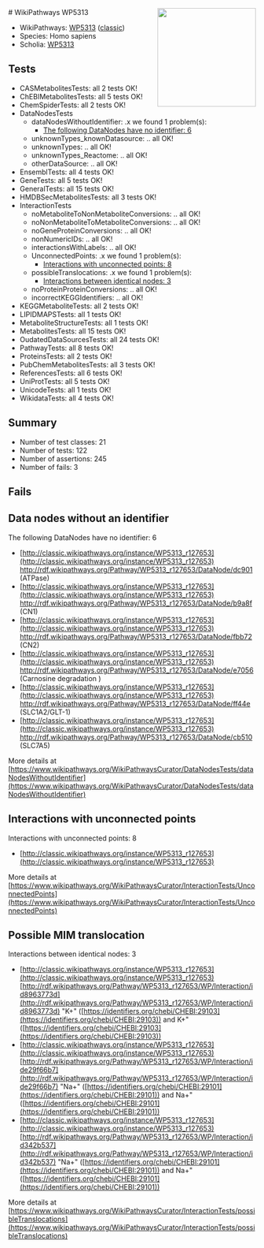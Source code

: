 <img style="float: right; width: 200px" src="https://upload.wikimedia.org/wikipedia/commons/thumb/8/83/Wplogo_with_text_500.png/640px-Wplogo_with_text_500.png" />
# WikiPathways WP5313

* WikiPathways: [WP5313](https://wikipathways.org/pathways/WP5313) ([classic](https://classic.wikipathways.org/instance/WP5313))
* Species: Homo sapiens
* Scholia: [WP5313](https://scholia.toolforge.org/wikipathways/WP5313)
## Tests
* CASMetabolitesTests: all 2 tests OK!
* ChEBIMetabolitesTests: all 5 tests OK!
* ChemSpiderTests: all 2 tests OK!
* DataNodesTests
    * dataNodesWithoutIdentifier: .x we found 1 problem(s):
        * [The following DataNodes have no identifier: 6](#d2d32fa5)
    * unknownTypes_knownDatasource: .. all OK!
    * unknownTypes: .. all OK!
    * unknownTypes_Reactome: .. all OK!
    * otherDataSource: .. all OK!
* EnsemblTests: all 4 tests OK!
* GeneTests: all 5 tests OK!
* GeneralTests: all 15 tests OK!
* HMDBSecMetabolitesTests: all 3 tests OK!
* InteractionTests
    * noMetaboliteToNonMetaboliteConversions: .. all OK!
    * noNonMetaboliteToMetaboliteConversions: .. all OK!
    * noGeneProteinConversions: .. all OK!
    * nonNumericIDs: .. all OK!
    * interactionsWithLabels: .. all OK!
    * UnconnectedPoints: .x we found 1 problem(s):
        * [Interactions with unconnected points: 8](#35a61ae0)
    * possibleTranslocations: .x we found 1 problem(s):
        * [Interactions between identical nodes: 3](#1c118208)
    * noProteinProteinConversions: .. all OK!
    * incorrectKEGGIdentifiers: .. all OK!
* KEGGMetaboliteTests: all 2 tests OK!
* LIPIDMAPSTests: all 1 tests OK!
* MetaboliteStructureTests: all 1 tests OK!
* MetabolitesTests: all 15 tests OK!
* OudatedDataSourcesTests: all 24 tests OK!
* PathwayTests: all 8 tests OK!
* ProteinsTests: all 2 tests OK!
* PubChemMetabolitesTests: all 3 tests OK!
* ReferencesTests: all 6 tests OK!
* UniProtTests: all 5 tests OK!
* UnicodeTests: all 1 tests OK!
* WikidataTests: all 4 tests OK!


## Summary

* Number of test classes: 21
* Number of tests: 122
* Number of assertions: 245
* Number of fails: 3

## Fails

<a name="d2d32fa5" />

## Data nodes without an identifier

The following DataNodes have no identifier: 6

* [http://classic.wikipathways.org/instance/WP5313_r127653](http://classic.wikipathways.org/instance/WP5313_r127653) http://rdf.wikipathways.org/Pathway/WP5313_r127653/DataNode/dc901 (ATPase)
* [http://classic.wikipathways.org/instance/WP5313_r127653](http://classic.wikipathways.org/instance/WP5313_r127653) http://rdf.wikipathways.org/Pathway/WP5313_r127653/DataNode/b9a8f (CN1)
* [http://classic.wikipathways.org/instance/WP5313_r127653](http://classic.wikipathways.org/instance/WP5313_r127653) http://rdf.wikipathways.org/Pathway/WP5313_r127653/DataNode/fbb72 (CN2)
* [http://classic.wikipathways.org/instance/WP5313_r127653](http://classic.wikipathways.org/instance/WP5313_r127653) http://rdf.wikipathways.org/Pathway/WP5313_r127653/DataNode/e7056 (Carnosine degradation )
* [http://classic.wikipathways.org/instance/WP5313_r127653](http://classic.wikipathways.org/instance/WP5313_r127653) http://rdf.wikipathways.org/Pathway/WP5313_r127653/DataNode/ff44e (SLC1A2/GLT-1)
* [http://classic.wikipathways.org/instance/WP5313_r127653](http://classic.wikipathways.org/instance/WP5313_r127653) http://rdf.wikipathways.org/Pathway/WP5313_r127653/DataNode/cb510 (SLC7A5)


More details at [https://www.wikipathways.org/WikiPathwaysCurator/DataNodesTests/dataNodesWithoutIdentifier](https://www.wikipathways.org/WikiPathwaysCurator/DataNodesTests/dataNodesWithoutIdentifier)

<a name="35a61ae0" />

## Interactions with unconnected points

Interactions with unconnected points: 8

* [http://classic.wikipathways.org/instance/WP5313_r127653](http://classic.wikipathways.org/instance/WP5313_r127653)


More details at [https://www.wikipathways.org/WikiPathwaysCurator/InteractionTests/UnconnectedPoints](https://www.wikipathways.org/WikiPathwaysCurator/InteractionTests/UnconnectedPoints)

<a name="1c118208" />

## Possible MIM translocation

Interactions between identical nodes: 3

* [http://classic.wikipathways.org/instance/WP5313_r127653](http://classic.wikipathways.org/instance/WP5313_r127653) [http://rdf.wikipathways.org/Pathway/WP5313_r127653/WP/Interaction/id8963773d](http://rdf.wikipathways.org/Pathway/WP5313_r127653/WP/Interaction/id8963773d) "K+" ([https://identifiers.org/chebi/CHEBI:29103](https://identifiers.org/chebi/CHEBI:29103)) and 
K+" ([https://identifiers.org/chebi/CHEBI:29103](https://identifiers.org/chebi/CHEBI:29103))
* [http://classic.wikipathways.org/instance/WP5313_r127653](http://classic.wikipathways.org/instance/WP5313_r127653) [http://rdf.wikipathways.org/Pathway/WP5313_r127653/WP/Interaction/ide29f66b7](http://rdf.wikipathways.org/Pathway/WP5313_r127653/WP/Interaction/ide29f66b7) "Na+" ([https://identifiers.org/chebi/CHEBI:29101](https://identifiers.org/chebi/CHEBI:29101)) and 
Na+" ([https://identifiers.org/chebi/CHEBI:29101](https://identifiers.org/chebi/CHEBI:29101))
* [http://classic.wikipathways.org/instance/WP5313_r127653](http://classic.wikipathways.org/instance/WP5313_r127653) [http://rdf.wikipathways.org/Pathway/WP5313_r127653/WP/Interaction/id342b537](http://rdf.wikipathways.org/Pathway/WP5313_r127653/WP/Interaction/id342b537) "Na+" ([https://identifiers.org/chebi/CHEBI:29101](https://identifiers.org/chebi/CHEBI:29101)) and 
Na+" ([https://identifiers.org/chebi/CHEBI:29101](https://identifiers.org/chebi/CHEBI:29101))


More details at [https://www.wikipathways.org/WikiPathwaysCurator/InteractionTests/possibleTranslocations](https://www.wikipathways.org/WikiPathwaysCurator/InteractionTests/possibleTranslocations)

